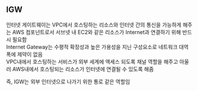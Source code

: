 ## IGW
인터넷 게이트웨이는 VPC에서 호스팅하는 리소스와 인터넷 간의 통신을 가능하게 해주는 AWS 컴포넌트로서 서브넷 내 EC2와 같은 리소스가 Internet과 연결하기 위해 반드시 필요함  
Internet Gateway는 수평적 확장성과 높은 가용성을 지닌 구성요소로 네트워크 대역폭에 제약이 없음  
VPC내에서 호스팅하는 서비스가 외부 세계에 액세스 되도록 채널 역할을 해주고 아울러 AWS내에서 호스팅되는 리소스가 인터넷에 연결될 수 있도록 해줌  
  
즉, IGW는 외부 인터넷으로 나가기 위한 통로 같은 역할임